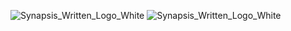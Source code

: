 ![Synapsis_Written_Logo_White](./Images/Synapsis_Logo_White.svg)
![Synapsis_Written_Logo_White](./Images/Synapsis_Written_Logo_Github_Dark.svg)
